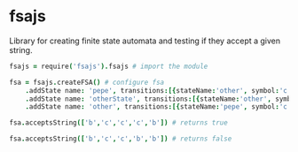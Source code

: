 fsajs
=====

Library for creating finite state automata and testing if they accept a given string.

```coffeescript
fsajs = require('fsajs').fsajs # import the module

fsa = fsajs.createFSA() # configure fsa
	.addState name: 'pepe', transitions:[{stateName:'other', symbol:'c'},{stateName:'otherState', symbol:'b'} ], initialState: true
	.addState name: 'otherState', transitions:[{stateName:'other', symbol:'c'},{stateName:'otherState', symbol:'b'} ], finalState: true
	.addState name: 'other', transitions:[{stateName:'pepe', symbol:'c'},{stateName:'otherState', symbol:'b'} ] 

fsa.acceptsString(['b','c','c','c','b']) # returns true 

fsa.acceptsString(['b','c','c','b','b']) # returns false 
```
